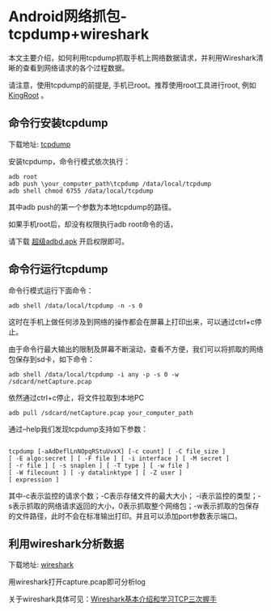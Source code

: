 # Android网络抓包-tcpdump+wireshark

本文主要介绍，如何利用tcpdump抓取手机上网络数据请求，并利用Wireshark清晰的查看到网络请求的各个过程数据。

请注意，使用tcpdump的前提是, 手机已root。推荐使用root工具进行root, 例如 [KingRoot](https://kingroot.net/) 。

## 命令行安装tcpdump

下载地址: [tcpdump](https://github.com/Trinea/TrineaDownload/blob/master/tcpdump?raw=true)

安装tcpdump，命令行模式依次执行：

```
adb root
adb push \your_computer_path\tcpdump /data/local/tcpdump
adb shell chmod 6755 /data/local/tcpdump

```
其中adb push的第一个参数为本地tcpdump的路径。

如果手机root后，却没有权限执行adb root命令的话，

请下载 [超级adbd.apk](http://soft.anruan.com/4752/) 开启权限即可。


## 命令行运行tcpdump

命令行模式运行下面命令：

```
adb shell /data/local/tcpdump -n -s 0

```

这时在手机上做任何涉及到网络的操作都会在屏幕上打印出来，可以通过ctrl+c停止。

由于命令行最大输出的限制及屏幕不断滚动，查看不方便，我们可以将抓取的网络包保存到sd卡，如下命令：

```
adb shell /data/local/tcpdump -i any -p -s 0 -w /sdcard/netCapture.pcap

```
依然通过ctrl+c停止，将文件拉取到本地PC

```
adb pull /sdcard/netCapture.pcap your_computer_path

```

通过–help我们发现tcpdump支持如下参数：

```

tcpdump [-aAdDeflLnNOpqRStuUvxX] [-c count] [ -C file_size ]
[ -E algo:secret ] [ -F file ] [ -i interface ] [ -M secret ]
[ -r file ] [ -s snaplen ] [ -T type ] [ -w file ]
[ -W filecount ] [ -y datalinktype ] [ -Z user ]
[ expression ]

```

其中-c表示监控的请求个数；-C表示存储文件的最大大小；
-i表示监控的类型；-s表示抓取的网络请求返回的大小，0表示抓取整个网络包；-w表示抓取的包保存的文件路径，此时不会在标准输出打印。并且可以添加port参数表示端口。

## 利用wireshark分析数据

下载地址: [wireshark](https://www.wireshark.org/download.html)

用wireshark打开capture.pcap即可分析log

关于wireshark具体可见：[Wireshark基本介绍和学习TCP三次握手](http://www.cnblogs.com/TankXiao/archive/2012/10/10/2711777.html)

